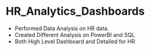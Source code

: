 # HR_Analytics_Dashboards
- Performed Data Analysis on HR data.
- Created Different Analysis on PowerBI and SQL
- Both High Level Dashboard and Detailed for HR
